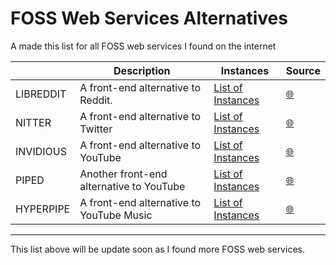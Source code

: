 # FOSS Web Services Alternatives

A made this list for all FOSS web services I found on the internet

|          | Description | Instances | Source |
|----------|-------------|-----------|--------|
| LIBREDDIT| A front-end alternative to Reddit. | [List of Instances](https://github.com/libreddit/libreddit-instances/blob/master/instances.md) | [🌐](https://github.com/libreddit/libreddit) |
| NITTER | A front-end alternative to Twitter | [List of Instances](https://github.com/zedeus/nitter/wiki/Instances) | [🌐](https://github.com/zedeus/nitter) |
| INVIDIOUS | A front-end alternative to YouTube | [List of Instances](https://docs.invidious.io/instances/) | [🌐](https://github.com/iv-org) |
| PIPED | Another front-end alternative to YouTube | [List of Instances](https://github.com/TeamPiped/Piped/wiki/Instances) | [🌐](https://github.com/TeamPiped/Piped) |
| HYPERPIPE | A front-end alternative to YouTube Music | [List of Instances](https://hyperpipe.codeberg.page/) | [🌐](https://codeberg.org/Hyperpipe/Hyperpipe) |

---

This list above will be update soon as I found more FOSS web services.
